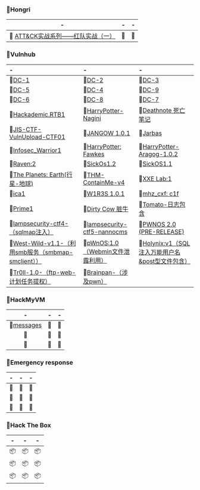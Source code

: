 ### :vertical_traffic_light:Hongri

|                              -                               | -       | -       |
| :----------------------------------------------------------: | ------- | ------- |
| :lemon: [ATT&CK实战系列——红队实战（一）](https://github.com/hxysaury/Target-Test/blob/main/Hongri/ATT%26CK%E5%AE%9E%E6%88%98%E7%B3%BB%E5%88%97%E2%80%94%E2%80%94%E7%BA%A2%E9%98%9F%E5%AE%9E%E6%88%98%EF%BC%88%E4%B8%80%EF%BC%89.md) | :lemon: | :lemon: |

### :vertical_traffic_light:Vulnhub

| -                                                            | -                                                            | -                                                            |
| :----------------------------------------------------------- | :----------------------------------------------------------- | :----------------------------------------------------------- |
| :octopus:[DC-1](https://github.com/hxysaury/Target-Test/blob/main/Vulnhub/DC-1.md) | :octopus:[DC-2](https://github.com/hxysaury/Target-Test/blob/main/Vulnhub/DC-2.md) | :octopus:[DC-3](https://github.com/hxysaury/Target-Test/blob/main/Vulnhub/DC-3.md) |
| :octopus:[DC-5](https://github.com/hxysaury/Target-Test/blob/main/Vulnhub/DC-5.md) | :octopus:[DC-4](https://github.com/hxysaury/Target-Test/blob/main/Vulnhub/DC-4.md) | :octopus:[DC-9](https://github.com/hxysaury/Target-Test/blob/main/Vulnhub/DC-9.md) |
| :octopus:[DC-6](https://github.com/hxysaury/Target-Test/blob/main/Vulnhub/DC-6.md) | :octopus:[DC-8](https://github.com/hxysaury/Target-Test/blob/main/Vulnhub/DC-8.md) | :octopus:[DC-7](https://github.com/hxysaury/Target-Test/blob/main/Vulnhub/DC-7.md) |
| :octopus:[Hackademic.RTB1](https://github.com/hxysaury/Target-Test/blob/main/Vulnhub/Hackademic.RTB1.md) | :octopus:[HarryPotter-Nagini](https://github.com/hxysaury/Target-Test/blob/main/Vulnhub/HarryPotter-2-Nagini.md) | :octopus:[Deathnote 死亡笔记](https://github.com/hxysaury/Target-Test/blob/main/Vulnhub/Deathnote.md) |
| :octopus:[JIS-CTF-VulnUpload-CTF01](https://github.com/hxysaury/Target-Test/blob/main/Vulnhub/JIS-CTF-VulnUpload-CTF01.md) | :octopus:[JANGOW 1.0.1](https://github.com/hxysaury/Target-Test/blob/main/Vulnhub/JANGOW%201.0.1.md) | :octopus:[Jarbas](https://github.com/hxysaury/Target-Test/blob/main/Vulnhub/Jarbas.md) |
| :octopus:[Infosec_Warrior1](https://github.com/hxysaury/Target-Test/blob/main/Vulnhub/Infosec_Warrior1.md) | :octopus:[HarryPotter: Fawkes](https://github.com/hxysaury/Target-Test/blob/main/Vulnhub/HarryPotter-Fawkes.md) | :octopus:[HarryPotter-Aragog-1.0.2](https://github.com/hxysaury/Target-Test/blob/main/Vulnhub/HarryPotter-Aragog-1.0.2.md) |
| :octopus:[Raven:2](https://github.com/hxysaury/Target-Test/blob/main/Vulnhub/Raven%202.md) | :no_bell:[SickOs1.2](https://github.com/hxysaury/Target-Test/blob/main/Vulnhub/SickOs1.2.md) | :octopus:[SickOS1.1](https://github.com/hxysaury/Target-Test/blob/main/Vulnhub/SickOS1.1.md) |
| :octopus:[The Planets: Earth(行星-地球)](https://github.com/hxysaury/Target-Test/blob/main/Vulnhub/The%20Planets%20Earth.md) | :octopus:[THM-ContainMe-v4](https://github.com/hxysaury/Target-Test/blob/main/Vulnhub/THM-ContainMe-v4.md) | :octopus:[XXE Lab:1](https://github.com/hxysaury/Target-Test/blob/main/Vulnhub/XXE%20Lab%201.md) |
| :octopus:[ica1](https://github.com/hxysaury/Target-Test/blob/main/Vulnhub/ica1.md) | :octopus:[W1R3S  1.0.1](https://github.com/hxysaury/Target-Test/blob/main/Vulnhub/W1R3S%201.0.1.md) | :octopus:[mhz_cxf: c1f](https://github.com/hxysaury/Target-Test/blob/main/Vulnhub/mhz_c1f.md) |
| :no_bell:[Prime1](https://github.com/hxysaury/Target-Test/blob/main/Vulnhub/PRIME1.md) | :octopus:[Dirty Cow 脏牛](https://github.com/hxysaury/Target-Test/blob/main/Vulnhub/%E8%84%8F%E7%89%9Blampiao.md) | :no_bell:[Tomato-日志包含](https://github.com/hxysaury/Target-Test/blob/main/Vulnhub/Tomato--%E6%97%A5%E5%BF%97%E5%8C%85%E5%90%AB.md) |
| :octopus:[lampsecurity-ctf4-（sqlmap注入）](https://github.com/hxysaury/Target-Test/blob/main/Vulnhub/LAMPSECURITY%20CTF4-sql%E6%B3%A8%E5%85%A5-sqlmap.md) | :octopus:[lampsecurity-ctf5-nannocms](https://github.com/hxysaury/Target-Test/blob/main/Vulnhub/LampSecurityctf5.md) | :octopus:[PWNOS 2.0 (PRE-RELEASE)](https://github.com/hxysaury/Target-Test/blob/main/Vulnhub/PWNOS%202.0%20(PRE-RELEASE).md) |
| :octopus:[West-Wild-v1.1-（利用smb服务（smbmap-smclient））](https://github.com/hxysaury/Target-Test/blob/main/Vulnhub/West-Wild-v1.1.md) | :octopus:[pWnOS:1.0（Webmin文件泄露利用）](https://github.com/hxysaury/Target-Test/blob/main/Vulnhub/PwNos1.0.md) | :octopus:[Holynix:v1（SQL注入万能用户名&post型文件包含）](https://github.com/hxysaury/Target-Test/blob/main/Vulnhub/Holynixv1.md) |
| :octopus:[Tr0ll-1.0-（ftp-web-计划任务提权）](https://github.com/hxysaury/Target-Test/blob/main/Vulnhub/Tr0ll.md) | :no_bell:[Brainpan-（涉及pwn）](https://github.com/hxysaury/Target-Test/blob/main/Vulnhub/Brainpan.md) |                                                              |

### :vertical_traffic_light:HackMyVM 

|                              -                               | -            | -            |
| :----------------------------------------------------------: | ------------ | ------------ |
| :watermelon:[messages](https://github.com/hxysaury/Target-Test/blob/main/HackMyVM/messages.md) | :watermelon: | :watermelon: |
|                         :watermelon:                         | :watermelon: | :watermelon: |
|                         :watermelon:                         | :watermelon: | :watermelon: |

### :vertical_traffic_light:Emergency response 

| -            | -            | -            |
| ------------ | ------------ | ------------ |
| :red_circle: | :red_circle: | :red_circle: |
| :red_circle: | :red_circle: | :red_circle: |
| :red_circle: | :red_circle: | :red_circle: |



### :vertical_traffic_light:Hack The Box

| -         | -         | -         |
| --------- | --------- | --------- |
| :package: | :package: | :package: |
| :package: | :package: | :package: |
| :package: | :package: | :package: |
